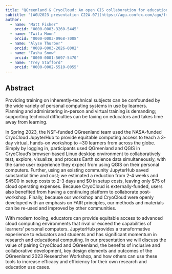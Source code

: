 ```yaml
---
title: "QGreenland & CryoCloud: An open GIS collaboration for education and research"
subtitle: "[AGU2023 presentation C22A-07](https://agu.confex.com/agu/fm23/meetingapp.cgi/Paper/1365725)"
author:
  - name: "Matt Fisher"
    orcid: "0000-0003-3260-5445"
  - name: "Twila Moon"
    orcid: "0000-0003-0968-7008"
  - name: "Alyse Thurber"
    orcid: "0009-0003-2026-0002"
  - name: "Tasha Snow"
    orcid: "0000-0001-5697-5470"
  - name: "Trey Stafford"
    orcid: "0000-0002-5510-0055"
---
```


## Abstract

Providing training on inherently-technical subjects can be confounded by the wide
variety of personal computing systems in use by learners. Planning and administering
in-person and virtual training is demanding; supporting technical difficulties can be
taxing on educators and takes time away from learning.

In Spring 2023, the NSF-funded QGreenland team used the NASA-funded CryoCloud JupyterHub
to provide equitable computing access to teach a 3-day virtual, hands-on workshop to ~30
learners from across the globe. Simply by logging in, participants used QGreenland and
QGIS in CryoCloud’s browser-based Linux desktop environment to collaboratively test,
explore, visualize, and process Earth science data simultaneously, with the same user
experience they expect from using QGIS on their personal computers. Further, using an
existing community JupyterHub saved substantial time and cost; we estimated a reduction
from 2-4 weeks and $4500 in setup costs to 2-3 days and $0 in setup costs, leaving only
$75 of cloud operating expenses. Because CryoCloud is externally-funded, users also
benefited from having a continuing platform to collaborate post-workshop. Finally,
because our workshop and CryoCloud were openly developed with an emphasis on FAIR
principles, our methods and materials can be re-used and improved by other communities.

With modern tooling, educators can provide equitable access to advanced cloud computing
environments that rival or exceed the capabilities of learners’ personal computers.
JupyterHub provides a transformative experience to educators and students and has
significant momentum in research and educational computing. In our presentation we will
discuss the value of pairing CryoCloud and QGreenland, the benefits of inclusive and
collaborative development, key design elements and outcomes of the QGreenland 2023
Researcher Workshop, and how others can use these tools to increase efficacy and
efficiency for their own research and education use cases.
